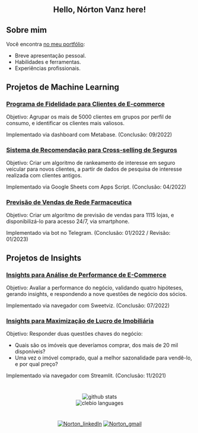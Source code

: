 
<!-- **nortonvanz/nortonvanz** is a ✨ _special_ ✨ repository because its `README.md` (this file) appears on your GitHub profile. -->

<h2 align="center">Hello, Nórton Vanz here! </h2>

<!-- About me -->
## Sobre mim
Você encontra [no meu portfólio](https://nortonvanz.github.io/portfolio_projetos/ ):
- Breve apresentação pessoal.
- Habilidades e ferramentas.
- Experiências profissionais. 
 

<!-- Portfólio -->
## Projetos de Machine Learning

### [Programa de Fidelidade para Clientes de E-commerce](https://github.com/nortonvanz/Fidelity-Program)
Objetivo: 
Agrupar os mais de 5000 clientes em grupos por perfil de consumo, e identificar os clientes mais valiosos.

Implementado via dashboard com Metabase. (Conclusão: 09/2022)


### [Sistema de Recomendação para Cross-selling de Seguros](https://github.com/nortonvanz/Health-Insurance-Ranking)
Objetivo:
Criar um algoritmo de rankeamento de interesse em seguro veicular para novos clientes, a partir de dados de pesquisa de interesse realizada com clientes antigos. 

Implementado via Google Sheets com Apps Script. (Conclusão: 04/2022)

### [Previsão de Vendas de Rede Farmaceutica](https://github.com/nortonvanz/Pharmacy-Sales-Forecast)
Objetivo:
Criar um algoritmo de previsão de vendas para 1115 lojas, e disponibilizá-lo para acesso 24/7, via smartphone. 

Implementado via bot no Telegram. (Conclusão: 01/2022 / Revisão: 01/2023)

## Projetos de Insights

### [Insights para Análise de Performance de E-Commerce](https://github.com/nortonvanz/Mahalo-Ecommerce-EDA)
Objetivo:
Avaliar a performance do negócio, validando quatro hipóteses, gerando insights, e respondendo a nove questões de negócio dos sócios. 

Implementado via navegador com Sweetviz. (Conclusão: 07/2022)

### [Insights para Maximização de Lucro de Imobiliária](https://github.com/nortonvanz/House-Rocket-Real-State-EDA)
Objetivo:
Responder duas questões chaves do negócio:
- Quais são os imóveis que deveríamos comprar, dos mais de 20 mil disponíveis?
- Uma vez o imóvel comprado, qual a melhor sazonalidade para vendê-lo, e por qual preço?

Implementado via navegador com Streamlit. (Conclusão: 11/2021)

#
<!-- Github Stats -->
<div style="display: flex;justify-content: space-around;" align="center">
	<img src="https://github-readme-stats.vercel.app/api?username=nortonvanz&hide=contribs,prs&show_icons=true&hide_border=true&title_color=000" alt="github stats">
</div>

<div style="display: flex;justify-content: space-around;" align="center">
	<img src="https://github-readme-stats.vercel.app/api/top-langs/?username=nortonvanz&layout=compact&hide_border=true&title_color=000" alt="clebio languages">
</div>

<!-- Social Medias -->
<div align="center">

# 
[![Norton_linkedIn](https://img.shields.io/badge/LinkedIn-0077B5?style=for-the-badge&logo=linkedin&logoColor=white)](https://www.linkedin.com/in/norton-vanz/)  [![Norton_gmail](https://img.shields.io/badge/Gmail-D14836?style=for-the-badge&logo=gmail&logoColor=white)](mailto:nortonmv@gmail.com) 
